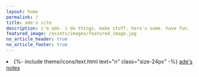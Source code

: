 ```yaml
---
layout: home
permalink: /
title: ade's site
description: i'm ade. i do things. make stuff. here's some. have fun.
featured_image: /assets/images/featured_image.jpg
no_article_header: true
no_article_footer: true
---
```


<style>
    header {
        display: none;
    }
    footer {
        margin-left: 5%;
    }
    article > footer {
        display: none;
    }
</style>

<!--li class="icon-container">
    {%- include theme/icons/text.html text="b" class="size-24px" -%}
    <a href="https://blog.adeposting.com/">ade's blog</a>
</li-->
<li class="icon-container">
    {%- include theme/icons/text.html text="n" class="size-24px" -%}
    <a href="https://notes.adeposting.com/">ade's notes</a>
</li>                
